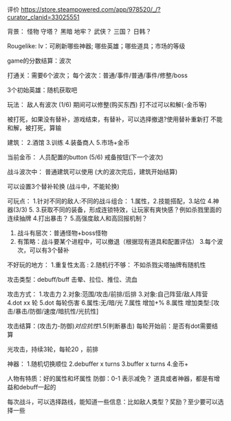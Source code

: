 评价
https://store.steampowered.com/app/978520/_/?curator_clanid=33025551


背景：
怪物 守塔？
黑暗 地牢？
武侠？
三国？
日韩？


Rougelike:
lv：可刷新哪些神器; 哪些英雄；哪些道具；市场的等级

game的分数结算：波次

打通关：需要6个波次；
每个波次：普通/事件/普通/事件/修整/boss

3个初始英雄：随机获取吧



玩法：
敌人有波次 (1/6)
期间可以修整(购买东西)
打不过可以和解(-金币等)

被打死，如果没有替补，游戏结束，有替补，可以选择撤退?使用替补重新打
不能和解，被打死，算输


建筑：
2.酒馆
3.训练
4.装备商人
5.市场+金币



当前金币：
人员配置的button  (5/6)
戒备按钮(下一个波次)


战斗波次中：
普通建筑可以使用  (大的波次完后，建筑开始结算)

可以设置3个替补轮换 (战斗中，不能轮换)







可玩点：
1.针对不同的敌人:不同的战斗组合：
    1.属性，2.技能搭配，3.站位 4.神器(3/3) 5.
3.获取不同的装备，形成连锁特效，让玩家有爽快感？例如杀戮里面的连续抽牌
4.打出暴击？
5.高强度敌人和高回报机制？
1. 战斗有层次：普通怪物+boss怪物
2. 有策略：战斗要某个进程中，可以撤退（根据现有道具和配置评估）
3.每个波次，可以有3个替补

不好玩的地方：
1.重复性太高   : 
2.随机行不够： 不如杀戮尖塔抽牌有随机性


攻击类型：debuff/buff  击晕、拉位、推位、流血




攻击方式：
1.攻击力
2.对象:范围/攻击/前排/后排
3.对象:自己阵营/敌人阵营
4.dot xx 轮
5.dot 每轮伤害
6.属性:无/暗/光
7.属性 增加+%
8.属性 增加类型:[攻击/暴击/防御/速度/暗抗性/光抗性]


攻击结算：(攻击力-防御)*对应抗性*1.5(判断暴击)
每轮开始前：是否有dot需要结算

光攻击，持续3轮，每轮20 ，前排


神器：
1.随机切换顺位
2.debuffer x turns
3.buffer x turns
4.金币+


人物有特质：好的属性和坏属性
防御：0-1 表示减免？
道具或者神器，都是有增益和debuff一起的

每次战斗，可以选择路线，能知道一些信息：比如敌人类型？奖励？至少要可以选择一些